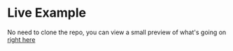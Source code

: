 # Live Example
No need to clone the repo, you can view a small preview of what's going on [right here](https://cvaccarello.github.io/jqkeyboard/index.html)
